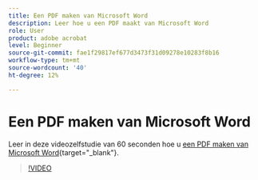 ```yaml
---
title: Een PDF maken van Microsoft Word
description: Leer hoe u een PDF maakt van Microsoft Word
role: User
product: adobe acrobat
level: Beginner
source-git-commit: fae1f29817ef677d3473f31d09278e10283f8b16
workflow-type: tm+mt
source-wordcount: '40'
ht-degree: 12%

---
```


# Een PDF maken van Microsoft Word

Leer in deze videozelfstudie van 60 seconden hoe u [een PDF maken van Microsoft Word](https://www.adobe.com/nl/acrobat/online/word-to-pdf.html){target="_blank"}.

>[!VIDEO](https://video.tv.adobe.com/v/342627?quality=12&learn=on&hidetitle=true)
